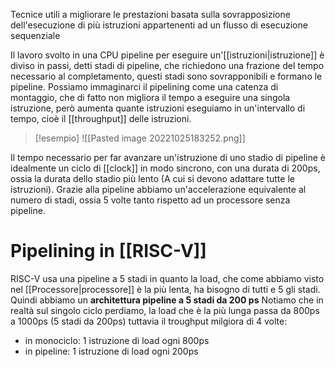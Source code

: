 Tecnice utili a migliorare le prestazioni basata sulla sovrapposizione dell'esecuzione di più istruzioni appartenenti ad un flusso di esecuzione sequenziale


Il lavoro svolto in una CPU pipeline per eseguire un'[[istruzioni|istruzione]] è diviso in passi, detti stadi di pipeline, che richiedono una frazione del tempo necessario al completamento, questi stadi sono sovrapponibili e formano le pipeline. Possiamo immaginarci il pipelining come una catenza di montaggio, che di fatto non migliora il tempo a eseguire una singola istruzione, però aumenta quante istruzioni eseguiamo in un'intervallo di tempo, cioè il [[throughput]] delle istruzioni.



>[!esempio]
>![[Pasted image 20221025183252.png]]


Il tempo necessario per far avanzare un'istruzione di uno stadio di pipeline è idealmente un ciclo di [[clock]] in modo sincrono, con una durata di 200ps, ossia la durata dello stadio più lento (A cui si devono adattare tutte le istruzioni). Grazie alla pipeline abbiamo un'accelerazione equivalente al numero di stadi, ossia 5 volte tanto rispetto ad un processore senza pipeline.

# Pipelining in [[RISC-V]]
RISC-V usa una pipeline a 5 stadi in quanto la load, che come abbiamo visto nel [[Processore|processore]] è la più lenta, ha bisogno di tutti e 5 gli stadi. Quindi abbiamo un **architettura pipeline a 5 stadi da 200 ps**
Notiamo che in realtà sul singolo ciclo perdiamo, la load che è la più lunga passa da 800ps a 1000ps (5 stadi da 200ps) tuttavia il troughput milgiora di 4 volte:
- in monociclo: 1 istruzione di load ogni 800ps
- in pipeline: 1 istruzione di load ogni 200ps
